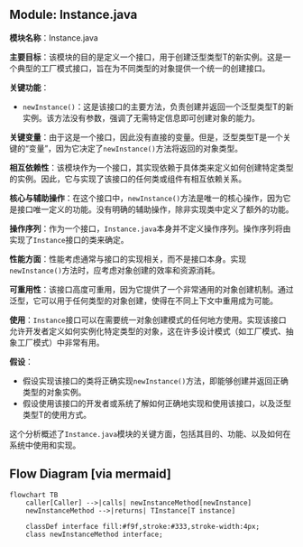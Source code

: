 ## Module: Instance.java
**模块名称**：Instance.java

**主要目标**：该模块的目的是定义一个接口，用于创建泛型类型T的新实例。这是一个典型的工厂模式接口，旨在为不同类型的对象提供一个统一的创建接口。

**关键功能**：
- `newInstance()`：这是该接口的主要方法，负责创建并返回一个泛型类型T的新实例。该方法没有参数，强调了无需特定信息即可创建对象的能力。

**关键变量**：由于这是一个接口，因此没有直接的变量。但是，泛型类型T是一个关键的“变量”，因为它决定了`newInstance()`方法将返回的对象类型。

**相互依赖性**：该模块作为一个接口，其实现依赖于具体类来定义如何创建特定类型的实例。因此，它与实现了该接口的任何类或组件有相互依赖关系。

**核心与辅助操作**：在这个接口中，`newInstance()`方法是唯一的核心操作，因为它是接口唯一定义的功能。没有明确的辅助操作，除非实现类中定义了额外的功能。

**操作序列**：作为一个接口，`Instance.java`本身并不定义操作序列。操作序列将由实现了`Instance`接口的类来确定。

**性能方面**：性能考虑通常与接口的实现相关，而不是接口本身。实现`newInstance()`方法时，应考虑对象创建的效率和资源消耗。

**可重用性**：该接口高度可重用，因为它提供了一个非常通用的对象创建机制。通过泛型，它可以用于任何类型的对象创建，使得在不同上下文中重用成为可能。

**使用**：`Instance`接口可以在需要统一对象创建模式的任何地方使用。实现该接口允许开发者定义如何实例化特定类型的对象，这在许多设计模式（如工厂模式、抽象工厂模式）中非常有用。

**假设**：
- 假设实现该接口的类将正确实现`newInstance()`方法，即能够创建并返回正确类型的对象实例。
- 假设使用该接口的开发者或系统了解如何正确地实现和使用该接口，以及泛型类型T的使用方式。

这个分析概述了`Instance.java`模块的关键方面，包括其目的、功能、以及如何在系统中使用和实现。
## Flow Diagram [via mermaid]
```mermaid
flowchart TB
    caller[Caller] -->|calls| newInstanceMethod[newInstance]
    newInstanceMethod -->|returns| TInstance[T instance]

    classDef interface fill:#f9f,stroke:#333,stroke-width:4px;
    class newInstanceMethod interface;
```
